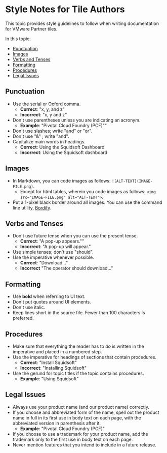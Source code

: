 # Style Notes for Tile Authors

This topic provides style guidelines to follow when writing documentation for VMware Partner tiles.

In this topic:

* [Punctuation](#punctuation)
* [Images](#images)
* [Verbs and Tenses](#verbs)
* [Formatting](#formatting)
* [Procedures](#procedures)
* [Legal Issues](#legal)

## <a id='punctuation'></a> Punctuation

* Use the serial or Oxford comma.
	* **Correct**: "x, y, and z"
	* **Incorrect**: "x, y and z"
* Don't use parentheses unless you are indicating an acronym.
	* **Example**: "Pivotal Cloud Foundry (PCF)""
* Don't use slashes; write "and" or "or".
* Don't use "&" ; write "and".
* Capitalize main words in headings.
	* **Correct**: Using the Squidsoft Dashboard
	* **Incorrect**: Using the Squidsoft dashboard

## <a id='images'></a> Images

* In Markdown, you can code images as follows: `![ALT-TEXT](IMAGE-FILE.png)`.
	* Except for html tables, wherein you code images as follows: `<img src="IMAGE-FILE.png" alt="ALT-TEXT">`.
* Put a 1-pixel black border around all images. You can use the command line utility, [Bordify](https://github.com/bentarnoff/bordify).

## <a id='verbs'></a> Verbs and Tenses

* Don't use future tense when you can use the present tense.
	* **Correct**: "A pop-up appears.""
	* **Incorrect**: "A pop-up will appear."
* Use simple tenses; don't use "should".
* Use the imperative whenever possible.
	* **Correct**: "Download..."
	* **Incorrect** "The operator should download..."

## <a id='formatting'></a> Formatting

* Use **bold** when referring to UI text.
* Don't put quotes around UI elements.
* Don't use italic.
* Keep lines short in the source file. Fewer than 100 characters is preferred.

## <a id='procedures'></a> Procedures

* Make sure that everything the reader has to _do_ is written in the imperative and placed in a numbered step.
* Use the imperative for headings of sections that contain procedures.
	* **Correct**: "Install Squidsoft"
	* **Incorrect**: "Installing Squidsoft"
* Use the gerund for topic titles if the topic contains procedures.
	* **Example**: "Using Squidsoft"

## <a id='lega'></a> Legal Issues

* Always use your product name (and our product name) correctly.
* If you choose and abbreviated form of the name, spell out the product name
in full in its first use in body text on each page, with the abbreviated
version in parenthesis after it.
	* **Example**: "Pivotal Cloud Foundry (PCF)"
* If you choose to use a trademark for your product name, add the trademark
only to the first use in body text on each page.
* Never mention features that you intend to include in a future release.